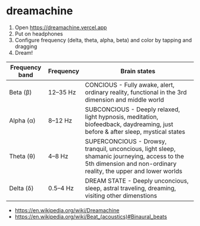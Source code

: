# dreamachine

1. Open https://dreamachine.vercel.app
2. Put on headphones
3. Configure frequency (delta, theta, alpha, beta) and color by tapping and dragging
4. Dream!

| Frequency band | Frequency | Brain states                                                                                                                                                     |
| -------------- | --------- | ---------------------------------------------------------------------------------------------------------------------------------------------------------------- |
| Beta (β)       | 12–35 Hz  | CONCIOUS - Fully awake, alert, ordinary reality, functional in the 3rd dimension and middle world                                                                |
| Alpha (α)      | 8–12 Hz   | SUBCONCIOUS - Deeply relaxed, light hypnosis, meditation, biofeedback, daydreaming, just before & after sleep, mystical states                                   |
| Theta (θ)      | 4–8 Hz    | SUPERCONCIOUS - Drowsy, tranquil, unconcious, light sleep, shamanic journeying, access to the 5th dimension and non-ordinary reality, the upper and lower worlds |
| Delta (δ)      | 0.5–4 Hz  | DREAM STATE - Deeply unconcious, sleep, astral traveling, dreaming, visiting other dimenstions                                                                   |

- https://en.wikipedia.org/wiki/Dreamachine
- https://en.wikipedia.org/wiki/Beat_(acoustics)#Binaural_beats
